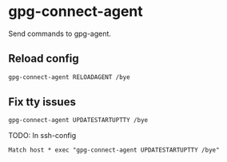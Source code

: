 # gpg-connect-agent

Send commands to gpg-agent.


## Reload config

```bash
gpg-connect-agent RELOADAGENT /bye
```


## Fix tty issues

```bash
gpg-connect-agent UPDATESTARTUPTTY /bye
```

TODO: In ssh-config

```
Match host * exec "gpg-connect-agent UPDATESTARTUPTTY /bye"
```
